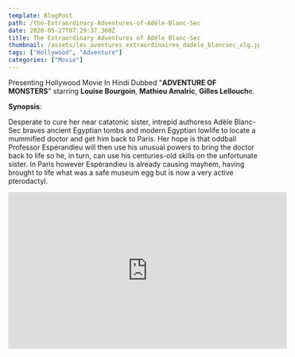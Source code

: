 ```yaml
---
template: BlogPost
path: /the-Extraordinary-Adventures-of-Adèle-Blanc-Sec
date: 2020-05-27T07:29:37.360Z
title: The Extraordinary Adventures of Adèle Blanc-Sec
thumbnail: /assets/les_aventures_extraordinaires_dadele_blancsec_xlg.jpg
tags: ["Hollywood", "Adventure"]
categories: ["Movie"]
---
```

Presenting Hollywood Movie In Hindi Dubbed "**ADVENTURE OF MONSTERS**" starring **Louise Bourgoin**, **Mathieu Amalric**, **Gilles Lellouch**e.

**Synopsis**:

Desperate to cure her near catatonic sister, intrepid authoress Adèle Blanc-Sec braves ancient Egyptian tombs and modern Egyptian lowlife to locate a mummified doctor and get him back to Paris. Her hope is that oddball Professor Espérandieu will then use his unusual powers to bring the doctor back to life so he, in turn, can use his centuries-old skills on the unfortunate sister. In Paris however Espérandieu is already causing mayhem, having brought to life what was a safe museum egg but is now a very active pterodactyl.

<iframe width="560" height="315" src="https://www.youtube-nocookie.com/embed/MKfbu91rggU" frameborder="0" allow="accelerometer; autoplay; encrypted-media; gyroscope; picture-in-picture" allowfullscreen></iframe>
